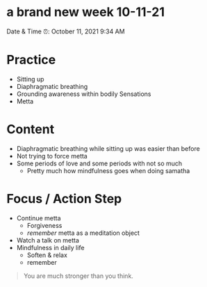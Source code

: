 # a brand new week 10-11-21

Date & Time ⏰: October 11, 2021 9:34 AM

# Practice

- Sitting up
- Diaphragmatic breathing
- Grounding awareness within bodily Sensations
- Metta

# Content

- Diaphragmatic breathing while sitting up was easier than before
- Not trying to force metta
- Some periods of love and some periods with not so much
    - Pretty much how mindfulness goes when doing samatha

# Focus / Action Step

- Continue metta
    - Forgiveness
    - *remember* metta as a meditation object
- Watch a talk on metta
- Mindfulness in daily life
    - Soften & relax
    - remember
    

> You are much stronger than you think.
>